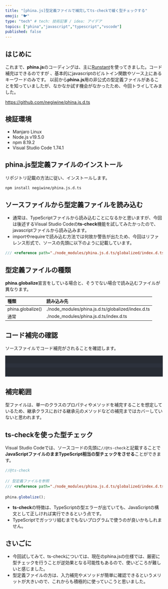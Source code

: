 ```yaml
---
title: "[phina.js]型定義ファイルで補完してts-checkで緩く型チェックする"
emoji: "🐦"
type: "tech" # tech: 技術記事 / idea: アイデア
topics: ["phina","javascript","typescript","vscode"]
published: false
---
```


## はじめに

これまで、**phina.js**のコーディングは、主に[Runstant](https://runstant.com/)を使ってきました。コード補完はできるのですが
、基本的にjavascriptのビルトイン関数やソース上にあるキーワードのみです。
以前から**phina.js**用の非公式の型定義ファイルがあることを知っていましたが、なかなか試す機会がなかったため、今回トライしてみました。

https://github.com/negiwine/phina.js.d.ts

## 検証環境
* Manjaro Linux
* Node.js v19.5.0
* npm 8.19.2
* Visual Studio Code 1.74.1

## phina.js型定義ファイルのインストール

リポジトリ記載の方法に従い、インストールします。

```sh
npm install negiwine/phina.js.d.ts
```

## ソースファイルから型定義ファイルを読み込む

* 通常は、TypeScriptファイルから読み込むことになるかと思いますが、今回は後述するVisual Studio Codeの**ts-check**機能を試してみたかったので、javascriptファイルから読み込みます。
* importやrequireで読み込む方法では何故か警告が出たため、今回はリファレンス形式で、ソースの先頭に以下のように記載しています。

```js
/// <reference path="./node_modules/phina.js.d.ts/globalized/index.d.ts" />
```

## 型定義ファイルの種類

**phina.globalize**宣言をしている場合と、そうでない場合で読み込むファイルが異なります。

| 種類 | 読み込み先 |
|:-----------------|:------------------|
| phina.globalize() | ./node_modules/phina.js.d.ts/globalized/index.d.ts |
| 通常 | ./node_modules/phina.js.d.ts/index.d.ts |

## コード補完の確認

ソースファイルでコード補完がされることを確認します。

![code-hint.gif](/images/code-hint.gif)

## 補完範囲
型ファイルは、単一のクラスのプロパティやメソッドを補完することを想定しているため、継承クラスにおける継承元のメソッドなどの補完まではカバーしていないと思われます。

## ts-checkを使った型チェック

Visual Studio Codeでは、ソースコードの先頭に```//@ts-check```と記載することで**JavaScriptファイルのままTypeScript相当の型チェックをさせる**ことができます。

```js
//@ts-check

// 型定義ファイルを参照
/// <reference path="./node_modules/phina.js.d.ts/globalized/index.d.ts" />

phina.globalize();
```

* **ts-check**の特徴は、TypeScriptの型エラーが出ていても、JavaScriptの構文として正しければ実行できるという点です。
* TypeScriptでガッツリ組むまでもないプログラムで使うのが良いかもしれません。

## さいごに
* 今回試してみて、ts-checkについては、現在のphina.jsの仕様では、厳密に型チェックを行うことが逆効果となる可能性もあるので、使いどころが難しいと感じました。
* 型定義ファイルの方は、入力補完やメソッドが簡単に確認できるというメリットが大きいので、これからも積極的に使っていこうと思いました。
